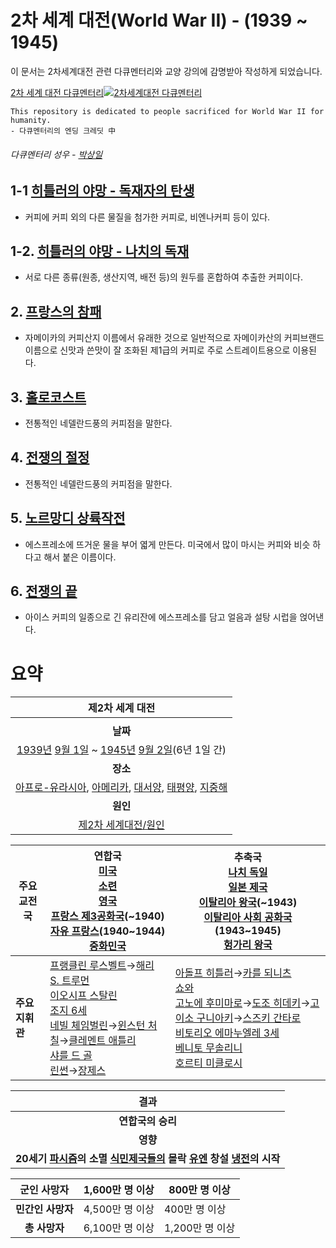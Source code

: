 # 2차 세계 대전(World War II) - (1939 ~ 1945)

이 문서는 2차세계대전 관련 다큐멘터리와 교양 강의에 감명받아 작성하게 되었습니다.

[2차 세계 대전 다큐멘터리![2차세계대전 다큐멘터리](https://www.youtube.com//yt/img/logo_1x.png)](https://www.youtube.com/watch?v=SuDWatyl0KY&list=PLN1COv79fpSAQJCZQMusbVy2KAcxXNSfc)

```
This repository is dedicated to people sacrificed for World War II for humanity.
- 다큐멘터리의 엔딩 크레딧 中
```

###### 다큐멘터리 성우 - [박상일](https://ko.wikipedia.org/wiki/박상일)

## 1-1 [히틀러의 야망 - 독재자의 탄생](https://www.youtube.com/watch?v=SuDWatyl0KY&list=PLN1COv79fpSAQJCZQMusbVy2KAcxXNSfc)


- 커피에 커피 외의 다른 물질을 첨가한 커피로, 비엔나커피 등이 있다.


## 1-2. [히틀러의 야망 - 나치의 독재](https://www.youtube.com/watch?v=ixPgeCAJPE4&index=2&list=PLN1COv79fpSAQJCZQMusbVy2KAcxXNSfc)


- 서로 다른 종류(원종, 생산지역, 배전 등)의 원두를 혼합하여 추출한 커피이다.


## 2. [프랑스의 참패](https://www.youtube.com/watch?v=ntpt4dnaM18&list=PLN1COv79fpSAQJCZQMusbVy2KAcxXNSfc&index=3)


- 자메이카의 커피산지 이름에서 유래한 것으로 일반적으로 자메이카산의 커피브랜드 이름으로 신맛과 쓴맛이 잘 조화된 제1급의 커피로 주로 스트레이트용으로 이용된다.


## 3. [홀로코스트](https://www.youtube.com/watch?v=T96aM9vXOns&list=PLN1COv79fpSAQJCZQMusbVy2KAcxXNSfc&index=4)

- 전통적인 네델란드풍의 커피점을 말한다.

## 4. [전쟁의 절정](https://www.youtube.com/watch?v=RnxAtaet8ak&list=PLN1COv79fpSAQJCZQMusbVy2KAcxXNSfc&index=5)


- 전통적인 네델란드풍의 커피점을 말한다.


## 5. [노르망디 상륙작전](https://www.youtube.com/watch?v=yXkoUpw6Dt8&list=PLN1COv79fpSAQJCZQMusbVy2KAcxXNSfc&index=6)


- 에스프레소에 뜨거운 물을 부어 엷게 만든다. 미국에서 많이 마시는 커피와 비슷 하다고 해서 붙은 이름이다.


## 6. [전쟁의 끝](https://www.youtube.com/watch?v=3vTAFowjqwQ&index=7&list=PLN1COv79fpSAQJCZQMusbVy2KAcxXNSfc)


- 아이스 커피의 일종으로 긴 유리잔에 에스프레소를 담고 얼음과 설탕 시럽을 얹어낸다.




# 요약

|              **제2차 세계 대전**               |
| :--------------------------------------: |
|                  ![]()                   |
|                  **날짜**                  |
| [1939년](https://namu.wiki/w/1939%EB%85%84) [9월 1일](https://namu.wiki/w/9%EC%9B%94%201%EC%9D%BC) \~ [1945년](https://namu.wiki/w/1945%EB%85%84) [9월 2일](https://namu.wiki/w/9%EC%9B%94%202%EC%9D%BC)(6년 1일 간) |
|                  **장소**                  |
| [아프로-유라시아](https://namu.wiki/w/%EC%95%84%ED%94%84%EB%A1%9C-%EC%9C%A0%EB%9D%BC%EC%8B%9C%EC%95%84), [아메리카](https://namu.wiki/w/%EC%95%84%EB%A9%94%EB%A6%AC%EC%B9%B4), [대서양](https://namu.wiki/w/%EB%8C%80%EC%84%9C%EC%96%91), [태평양](https://namu.wiki/w/%ED%83%9C%ED%8F%89%EC%96%91), [지중해](https://namu.wiki/w/%EC%A7%80%EC%A4%91%ED%95%B4) |
|                  **원인**                  |
| [제2차 세계대전/원인](https://namu.wiki/w/%EC%A0%9C2%EC%B0%A8%20%EC%84%B8%EA%B3%84%EB%8C%80%EC%A0%84/%EC%9B%90%EC%9D%B8) |

| **주요 교전국** | **연합국**<br>![]()[미국](https://namu.wiki/w/%EB%AF%B8%EA%B5%AD)<br>[소련](https://namu.wiki/w/%EC%86%8C%EB%A0%A8)<br>[영국](https://namu.wiki/w/%EC%98%81%EA%B5%AD)<br> [프랑스 제3공화국](https://namu.wiki/w/%ED%94%84%EB%9E%91%EC%8A%A4%20%EC%A0%9C3%EA%B3%B5%ED%99%94%EA%B5%AD)(\~1940)<br> [자유 프랑스](https://namu.wiki/w/%EC%9E%90%EC%9C%A0%20%ED%94%84%EB%9E%91%EC%8A%A4)(1940\~1944)<br> [중화민국](https://namu.wiki/w/%EC%A4%91%ED%99%94%EB%AF%BC%EA%B5%AD/%EA%B5%AD%EB%AF%BC%EC%A0%95%EB%B6%80) | **추축국**<br>[나치 독일](https://namu.wiki/w/%EB%82%98%EC%B9%98%20%EB%8F%85%EC%9D%BC)<br>[일본 제국](https://namu.wiki/w/%EC%9D%BC%EB%B3%B8%20%EC%A0%9C%EA%B5%AD)<br>[이탈리아 왕국](https://namu.wiki/w/%EC%9D%B4%ED%83%88%EB%A6%AC%EC%95%84%20%EC%99%95%EA%B5%AD)(\~1943)<br>[이탈리아 사회 공화국](https://namu.wiki/w/%EC%9D%B4%ED%83%88%EB%A6%AC%EC%95%84%20%EC%82%AC%ED%9A%8C%20%EA%B3%B5%ED%99%94%EA%B5%AD)(1943\~1945)<br>[헝가리 왕국](https://namu.wiki/w/%ED%97%9D%EA%B0%80%EB%A6%AC%20%EC%99%95%EA%B5%AD) |
| ---------- | ---------------------------------------- | ---------------------------------------- |
| **주요 지휘관** | [프랭클린 루스벨트](https://namu.wiki/w/%ED%94%84%EB%9E%AD%ED%81%B4%EB%A6%B0%20%EB%A3%A8%EC%8A%A4%EB%B2%A8%ED%8A%B8)→[해리 S. 트루먼](https://namu.wiki/w/%ED%95%B4%EB%A6%AC%20S.%20%ED%8A%B8%EB%A3%A8%EB%A8%BC)<br>[이오시프 스탈린](https://namu.wiki/w/%EC%9D%B4%EC%98%A4%EC%8B%9C%ED%94%84%20%EC%8A%A4%ED%83%88%EB%A6%B0)<br>[조지 6세](https://namu.wiki/w/%EC%A1%B0%EC%A7%80%206%EC%84%B8)<br>[네빌 체임벌린](https://namu.wiki/w/%EB%84%A4%EB%B9%8C%20%EC%B2%B4%EC%9E%84%EB%B2%8C%EB%A6%B0)→[윈스턴 처칠](https://namu.wiki/w/%EC%9C%88%EC%8A%A4%ED%84%B4%20%EC%B2%98%EC%B9%A0)→[클레멘트 애틀리](https://namu.wiki/w/%ED%81%B4%EB%A0%88%EB%A9%98%ED%8A%B8%20%EC%95%A0%ED%8B%80%EB%A6%AC)<br>[샤를 드 골](https://namu.wiki/w/%EC%83%A4%EB%A5%BC%20%EB%93%9C%20%EA%B3%A8)<br> [린썬](https://namu.wiki/w/%EB%A6%B0%EC%8D%AC)→[장제스](https://namu.wiki/w/%EC%9E%A5%EC%A0%9C%EC%8A%A4) | [아돌프 히틀러](https://namu.wiki/w/%EC%95%84%EB%8F%8C%ED%94%84%20%ED%9E%88%ED%8B%80%EB%9F%AC)→[카를 되니츠](https://namu.wiki/w/%EC%B9%B4%EB%A5%BC%20%EB%90%98%EB%8B%88%EC%B8%A0)<br>[쇼와](https://namu.wiki/w/%EC%87%BC%EC%99%80)<br>[고노에 후미마로](https://namu.wiki/w/%EA%B3%A0%EB%85%B8%EC%97%90%20%ED%9B%84%EB%AF%B8%EB%A7%88%EB%A1%9C)→[도조 히데키](https://namu.wiki/w/%EB%8F%84%EC%A1%B0%20%ED%9E%88%EB%8D%B0%ED%82%A4)→[고이소 구니아키](https://namu.wiki/w/%EA%B3%A0%EC%9D%B4%EC%86%8C%20%EA%B5%AC%EB%8B%88%EC%95%84%ED%82%A4)→[스즈키 간타로](https://namu.wiki/w/%EC%8A%A4%EC%A6%88%ED%82%A4%20%EA%B0%84%ED%83%80%EB%A1%9C)<br> [비토리오 에마누엘레 3세](https://namu.wiki/w/%EB%B9%84%ED%86%A0%EB%A6%AC%EC%98%A4%20%EC%97%90%EB%A7%88%EB%88%84%EC%97%98%EB%A0%88%203%EC%84%B8) <br>[베니토 무솔리니](https://namu.wiki/w/%EB%B2%A0%EB%8B%88%ED%86%A0%20%EB%AC%B4%EC%86%94%EB%A6%AC%EB%8B%88) <br>[호르티 미클로시](https://namu.wiki/w/%ED%98%B8%EB%A5%B4%ED%8B%B0%20%EB%AF%B8%ED%81%B4%EB%A1%9C%EC%8B%9C) |

|                  **결과**                  |
| :--------------------------------------: |
|               **연합국의 승리**                |
|                  **영향**                  |
| **20세기 [파시즘](https://namu.wiki/w/파시즘)의 소멸**  **[식](https://namu.wiki/w/대영제국)[민](https://namu.wiki/w/프랑스%20식민제국)[제](https://namu.wiki/w/벨기에%20식민제국)[국](https://namu.wiki/w/네덜란드%20제국)[들](https://namu.wiki/w/일본%20제국)[의](https://namu.wiki/w/이탈리아%20왕국) 몰락**  **[유엔](https://namu.wiki/w/유엔) 창설**  **[냉전](https://namu.wiki/w/냉전)의 시작** |

| **군인 사망자**  | 1,600만 명 이상 | 800만 명 이상   |
| :---------: | ----------- | ----------- |
| **민간인 사망자** | 4,500만 명 이상 | 400만 명 이상   |
|  **총 사망자**  | 6,100만 명 이상 | 1,200만 명 이상 |